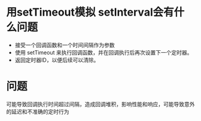 # 用setTimeout模拟 setlnterval会有什么问题

- 接受一个回调函数和一个时间间隔作为参数
- 使用 setTimeout 来执行回调函数，并在回调执行后再次设置下一个定时器。
- 返回定时器ID，以便后续可以清除。

# 问题
可能导致回调执行时间超过间隔，造成回调堆积，影响性能和响应，可能导致意外的延迟和不准确的定时行为